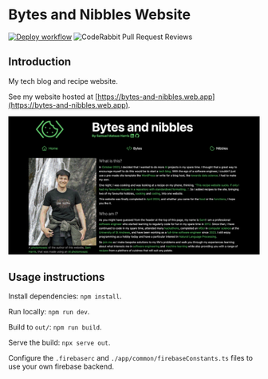 # Bytes and Nibbles Website

[![Deploy workflow](https://github.com/Samuel-Harris/Bytes-and-Nibbles-Website/actions/workflows/deploy.yml/badge.svg)](https://github.com/Samuel-Harris/Bytes-and-Nibbles-Website/actions/workflows/deploy.yml)
![CodeRabbit Pull Request Reviews](https://img.shields.io/coderabbit/prs/github/Samuel-Harris/Bytes-and-Nibbles-Website?utm_source=oss&utm_medium=github&utm_campaign=Samuel-Harris%2FBytes-and-Nibbles-Website&labelColor=171717&color=FF570A&link=https%3A%2F%2Fcoderabbit.ai&label=CodeRabbit+Reviews)

## Introduction

My tech blog and recipe website.

See my website hosted at [https://bytes-and-nibbles.web.app](https://bytes-and-nibbles.web.app).

![A screenshot of the 1.0.0 version of the website](website_screenshot.png)

## Usage instructions

Install dependencies: `npm install`.

Run locally: `npm run dev`.

Build to `out/`: `npm run build`.

Serve the build: `npx serve out`.

Configure the `.firebaserc` and `./app/common/firebaseConstants.ts` files to use your own firebase backend.

